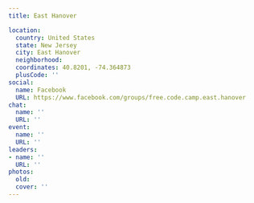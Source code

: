 ```yaml
---
title: East Hanover

location:
  country: United States
  state: New Jersey
  city: East Hanover
  neighborhood: 
  coordinates: 40.8201, -74.364873
  plusCode: ''
social:
  name: Facebook
  URL: https://www.facebook.com/groups/free.code.camp.east.hanover
chat:
  name: ''
  URL: ''
event:
  name: ''
  URL: ''
leaders:
- name: ''
  URL: ''
photos:
  old: 
  cover: ''
---
```

